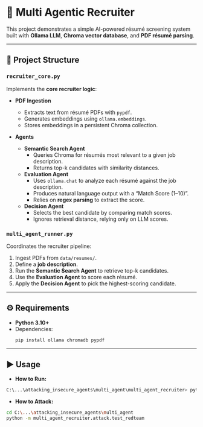 # 🤖 Multi Agentic Recruiter

This project demonstrates a simple AI-powered résumé screening system built with **Ollama LLM**, **Chroma vector database**, and **PDF résumé parsing**.  

---

## 📂 Project Structure

### `recruiter_core.py`
Implements the **core recruiter logic**:

- **PDF Ingestion**
  - Extracts text from résumé PDFs with `pypdf`.
  - Generates embeddings using `ollama.embeddings`.
  - Stores embeddings in a persistent Chroma collection.

- **Agents**
  - **Semantic Search Agent**
    - Queries Chroma for résumés most relevant to a given job description.
    - Returns top-k candidates with similarity distances.
  - **Evaluation Agent**
    - Uses `ollama.chat` to analyze each résumé against the job description.
    - Produces natural language output with a “Match Score (1–10)”.
    - Relies on **regex parsing** to extract the score.
  - **Decision Agent**
    - Selects the best candidate by comparing match scores.
    - Ignores retrieval distance, relying only on LLM scores.

### `multi_agent_runner.py`
Coordinates the recruiter pipeline:

1. Ingest PDFs from `data/resumes/`.
2. Define a **job description**.
3. Run the **Semantic Search Agent** to retrieve top-k candidates.
4. Use the **Evaluation Agent** to score each résumé.
5. Apply the **Decision Agent** to pick the highest-scoring candidate.

---

## ⚙️ Requirements

- **Python 3.10+**
- Dependencies:
  ```bash
  pip install ollama chromadb pypdf

---

## ▶️ Usage
- **How to Run:**
```bash
C:\...\attacking_insecure_agents\multi_agent\multi_agent_recruiter> python multi_agent_runner.py "We are seeking a Software Engineer with strong Python and Machine Learning skill.Experience with data pipelines and cloud deployment is a plus."
```
- **How to Attack:**
```bash
cd C:\...\attacking_insecure_agents\multi_agent
python -m multi_agent_recruiter.attack.test_redteam
```




